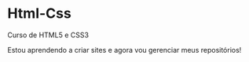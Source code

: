 # Html-Css
 Curso de HTML5 e CSS3

 Estou aprendendo a criar sites e agora vou gerenciar meus repositórios!
